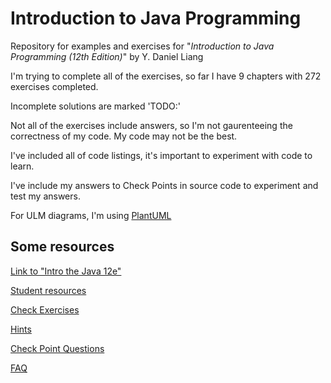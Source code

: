 # Introduction to Java Programming

Repository for examples and exercises for "*Introduction to Java Programming (12th Edition)*" by Y. Daniel Liang

I'm trying to complete all of the exercises, so far I have 9 chapters with 272 exercises completed.

Incomplete solutions are marked 'TODO:'

Not all of the exercises include answers, so I'm not gaurenteeing the correctness of my code. My code may not be the best.

I've included all of code listings, it's important to experiment with code to learn.

I've include my answers to Check Points in source code to experiment and test my answers.

For ULM diagrams, I'm using [PlantUML](https://plantuml.com/)

## Some resources

[Link to "Intro the Java 12e"](https://www.pearson.com/us/higher-education/program/Liang-Introduction-to-Java-Programming-and-Data-Structures-Comprehensive-Version-Plus-My-Lab-Programming-with-Pearson-e-Text-Access-Card-Package-12th-Edition/PGM2741922.html)

[Student resources](https://media.pearsoncmg.com/ph/esm/ecs_liang_ijp_12/cw/)

[Check Exercises](https://liveexample.pearsoncmg.com/CheckExercise/faces/CheckExercise.xhtml)

[Hints](https://liveexample.pearsoncmg.com/javarevel2e.html)

[Check Point Questions](https://media.pearsoncmg.com/ph/esm/ecs_liang_ijp_12/cw/#checkpoints)

[FAQ](https://liveexample.pearsoncmg.com/faq.html)
